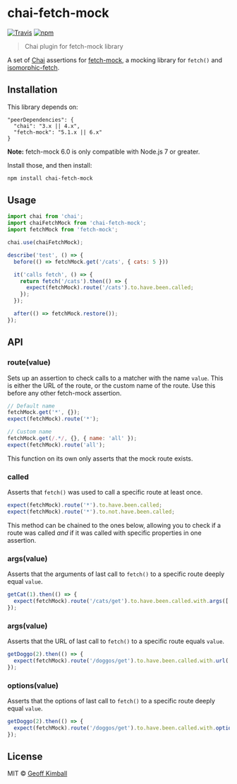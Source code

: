 # chai-fetch-mock

[![Travis](https://img.shields.io/travis/gakimball/chai-fetch-mock.svg?maxAge=2592000)](https://travis-ci.org/gakimball/chai-fetch-mock) [![npm](https://img.shields.io/npm/v/chai-fetch-mock.svg?maxAge=2592000)](https://www.npmjs.com/package/chai-fetch-mock)

> Chai plugin for fetch-mock library

A set of [Chai](http://chaijs.com/) assertions for [fetch-mock](https://github.com/wheresrhys/fetch-mock), a mocking library for `fetch()` and [isomorphic-fetch](https://www.npmjs.com/package/isomorphic-fetch).

## Installation

This library depends on:

```
"peerDependencies": {
  "chai": "3.x || 4.x",
  "fetch-mock": "5.1.x || 6.x"
}
```

**Note:** fetch-mock 6.0 is only compatible with Node.js 7 or greater.

Install those, and then install:

```bash
npm install chai-fetch-mock
```

## Usage

```js
import chai from 'chai';
import chaiFetchMock from 'chai-fetch-mock';
import fetchMock from 'fetch-mock';

chai.use(chaiFetchMock);

describe('test', () => {
  before(() => fetchMock.get('/cats', { cats: 5 }))

  it('calls fetch', () => {
    return fetch('/cats').then(() => {
      expect(fetchMock).route('/cats').to.have.been.called;
    });
  });

  after(() => fetchMock.restore());
});
```

## API

### route(value)

Sets up an assertion to check calls to a matcher with the name `value`. This is either the URL of the route, or the custom name of the route. Use this before any other fetch-mock assertion.

```js
// Default name
fetchMock.get('*', {});
expect(fetchMock).route('*');

// Custom name
fetchMock.get(/.*/, {}, { name: 'all' });
expect(fetchMock).route('all');
```

This function on its own only asserts that the mock route exists.

### called

Asserts that `fetch()` was used to call a specific route at least once.

```js
expect(fetchMock).route('*').to.have.been.called;
expect(fetchMock).route('*').to.not.have.been.called;
```

This method can be chained to the ones below, allowing you to check if a route was called *and* if it was called with specific properties in one assertion.

### args(value)

Asserts that the arguments of last call to `fetch()` to a specific route deeply equal `value`.

```js
getCat(1).then(() => {
  expect(fetchMock).route('/cats/get').to.have.been.called.with.args(['/cats/get', { id: 1 }]);
});
```

### args(value)

Asserts that the URL of last call to `fetch()` to a specific route equals `value`.

```js
getDoggo(2).then(() => {
  expect(fetchMock).route('/doggos/get').to.have.been.called.with.url('/doggos/get/2');
});
```

### options(value)

Asserts that the options of last call to `fetch()` to a specific route deeply equal `value`.

```js
getDoggo(2).then(() => {
  expect(fetchMock).route('/doggos/get').to.have.been.called.with.options({ mode: 'same-origin' });
});
```

## License

MIT &copy; [Geoff Kimball](http://geoffkimball.com)
